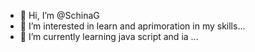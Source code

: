 - 👋 Hi, I’m @SchinaG
- 👀 I’m interested in learn and aprimoration in my skills...
- 🌱 I’m currently learning java script and ia ...


<!---
SchinaG/SchinaG is a ✨ special ✨ repository because its `README.md` (this file) appears on your GitHub profile.
You can click the Preview link to take a look at your changes.
--->
